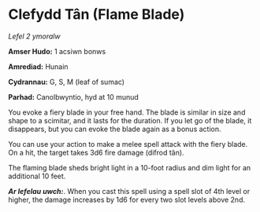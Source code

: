 # Clefydd Tân (Flame Blade)

*Lefel 2 ymoralw*

**Amser Hudo:** 1 acsiwn bonws

**Amrediad:** Hunain

**Cydrannau:** G, S, M (leaf of sumac)

**Parhad:** Canolbwyntio, hyd at 10  munud

You evoke a fiery blade in your free hand. The blade is similar in size and shape to a scimitar, and it lasts for the duration. If you let go of the blade, it disappears, but you can evoke the blade again as a bonus action.

You can use your action to make a melee spell attack with the fiery blade. On a hit, the target takes 3d6 fire damage (difrod tân).

The flaming blade sheds bright light in a 10-foot radius and dim light for an additional 10 feet.

***Ar lefelau uwch:***. When you cast this spell using a spell slot of 4th level or higher, the damage increases by 1d6 for every two slot levels above 2nd.